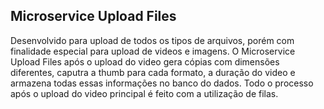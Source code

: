 ## Microservice Upload Files

Desenvolvido para upload de todos os tipos de arquivos, porém com finalidade especial para upload de videos e imagens.
O Microservice Upload Files após o upload do video gera cópias com dimensões diferentes, caputra a thumb para cada formato, a duração do video e armazena todas essas informações no banco do dados.
Todo o processo após o upload do video principal é feito com a utilização de filas.